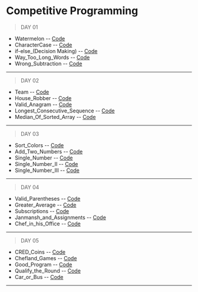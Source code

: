 # Competitive Programming

>DAY 01
-  Watermelon -- [Code](https://github.com/Subha822-hub/DP/blob/main/CodeForces/Watermelon.py)
-  CharacterCase -- [Code](https://github.com/Subha822-hub/DP/blob/main/CodingNinjas/Find_Character_Case.py)
-  if-else_(Decision Making) -- [Code](https://github.com/Subha822-hub/DP/blob/main/CodingNinjas/if-else_(Decision%20Making).py)
-  Way_Too_Long_Words -- [Code](hhttps://github.com/Subha822-hub/DP/blob/main/CodeForces/Way_Too_Long_Words.py)
-  Wrong_Subtraction -- [Code](https://github.com/Subha822-hub/DP/blob/main/CodeForces/Wrong_Subtraction.py)

- - - -
>DAY 02
-  Team -- [Code](https://github.com/Subha822-hub/DP/blob/main/CodeForces/Team.py)
-  House_Robber -- [Code](https://github.com/Subha822-hub/DP/blob/main/LeetCode/House_Robber.py)
-  Valid_Anagram -- [Code](https://github.com/Subha822-hub/DP/blob/main/LeetCode/Valid_Anagram.py)
-  Longest_Consecutive_Sequence -- [Code](https://github.com/Subha822-hub/DP/blob/main/LeetCode/Longest_Consecutive_Sequence.py)
-  Median_Of_Sorted_Array -- [Code](https://github.com/Subha822-hub/DP/blob/main/LeetCode/Median_Of_Two_Sorted_Array.py)

- - - -
>DAY 03

-  Sort_Colors -- [Code](https://github.com/Subha822-hub/DP/blob/main/LeetCode/Sort_Colors.py)
-  Add_Two_Numbers -- [Code](https://github.com/Subha822-hub/DP/blob/main/LeetCode/Add_Two_Numbers.py)
-  Single_Number -- [Code](https://github.com/Subha822-hub/DP/blob/main/LeetCode/Single_Number.py)
-  Single_Number_II -- [Code](https://github.com/Subha822-hub/DP/blob/main/LeetCode/Single_Number_II.py)
-  Single_Number_III -- [Code](https://github.com/Subha822-hub/DP/blob/main/LeetCode/Single_Number_III.py)

- - - -
>DAY 04

-  Valid_Parentheses -- [Code](https://github.com/Subha822-hub/DP/blob/main/LeetCode/Valid_Parentheses.py)
-  Greater_Average -- [Code](https://github.com/Subha822-hub/DP/blob/main/CodeChef/Greater_Average.py)
-  Subscriptions -- [Code](https://github.com/Subha822-hub/DP/blob/main/CodeChef/Subscriptions.py)
-  Janmansh_and_Assignments -- [Code](https://github.com/Subha822-hub/DP/blob/main/CodeChef/Janmansh_and_Assignments.py)
-  Chef_in_his_Office -- [Code](https://github.com/Subha822-hub/DP/blob/main/CodeChef/Chef_in_his_Office.py)

- - - -
>DAY 05

-  CRED_Coins -- [Code](https://github.com/Subha822-hub/DP/blob/main/CodeChef/CRED_Coins.py)
-  Chefland_Games -- [Code](https://github.com/Subha822-hub/DP/blob/main/CodeChef/Chefland_Games.py)
-  Good_Program -- [Code](https://github.com/Subha822-hub/DP/blob/main/CodeChef/Good_Program.py)
-  Qualify_the_Round -- [Code](https://github.com/Subha822-hub/DP/blob/main/CodeChef/Qualify_the_Round.py)
-  Car_or_Bus -- [Code](https://github.com/Subha822-hub/DP/blob/main/CodeChef/Car_or_Bus.py)

- - - -
